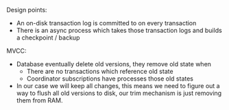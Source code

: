 Design points:
- An on-disk transaction log is committed to on every transaction
- There is an async process which takes those transaction logs and builds a checkpoint / backup

MVCC:
- Database eventually delete old versions, they remove old state when
    - There are no transactions which reference old state
    - Coordinator subscriptions have processes those old states
- In our case we will keep all changes, this means we need to figure out a way to flush all old versions to disk,
    our trim mechanism is just removing them from RAM. 